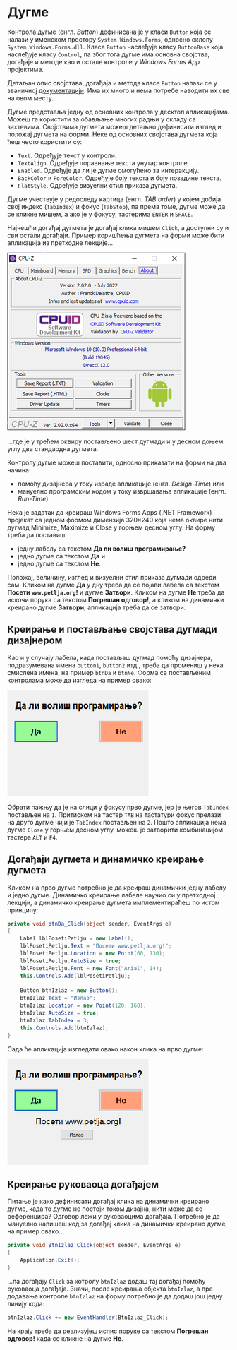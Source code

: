 # Дугме

Контрола дугме (енгл. *Button*) дефинисана је у класи `Button` која се налази у
именском простору `System.Windows.Forms`, односно склопу
`System.Windows.Forms.dll`. Класа `Button` наслеђује класу `ButtonBase` која
наслеђује класу `Control`, па због тога дугме има основна својства, догађаје и
методе као и остале контроле у *Windows Forms App* пројектима.

Детаљан опис својстава, догађаја и метода класе `Button` налази се у званичној
[документацији](https://learn.microsoft.com/en-us/dotnet/api/system.windows.forms.button?view=netframework-4.8).
Има их много и нема потребе наводити их све на овом месту.

Дугме представља једну од основних контрола у десктоп апликацијама. Можеш га
користити за обављање многих радњи у складу са захтевима. Својствима дугмета
можеш детаљно дефинисати изглед и положај дугмета на форми. Неке од основних
својстава дугмета која ћеш често користити су:

* `Text`. Одређује текст у контроли.
* `TextAlign`. Одређује поравнање текста унутар контроле.
* `Enabled`. Одређује да ли је дугме омогућено за интеракцију.
* `BackColor` и `ForeColor`. Одређује боју текста и боју позадине текста.
* `FlatStyle`. Одређује визуелни стил приказа дугмета.

Дугме учествује у редоследу картица (енгл. *TAB order*) у којем добија свој
индекс (`TabIndex`) и фокус (`TabStop`), па према томе, дугме може да се кликне
мишем, а ако је у фокусу, тастерима `ENTER` и `SPACE`.

Најчешћи догађај дугмета је догађај клика мишем `Click`, а доступни су и сви
остали догађаји. Пример коришћења дугмета на форми може бити апликација из
претходне лекције...

![Пример употребе контроле лабела](./images/labela-primer-upotrebe2.png)

...где је у трећем оквиру постављено шест дугмади и у десном доњем углу два
стандардна дугмета.

Контролу дугме можеш поставити, односно приказати на форми на два начина:

* помоћу дизајнера у току израде апликације (енгл. *Design-Time*) или
* мануелно програмским кодом у току извршавања апликације (енгл. *Run-Time*).

Нека је задатак да креираш Windows Forms Apps (.NET Framework) пројекат са
једном формом димензија 320×240 која нема оквире нити дугмад Minimize, Maximize
и Close у горњем десном углу. На форму треба да поставиш:

* једну лабелу са текстом **Да ли волиш програмирање?**
* једно дугме са текстом **Да** и
* једно дугме са текстом **Не**.

Положај, величину, изглед и визуелни стил приказа дугмади одреди сам. Кликом
на дугме **Да** у дну треба да се појави лабела са текстом
**Посети `www.petlja.org`!** и дугме **Затвори**. Кликом на дугме **Не** треба
да искочи порука са текстом **Погрешан одговор!**, а кликом на динамички
креирано дугме **Затвори**, апликација треба да се затвори.

## Креирање и постављање својстава дугмади дизајнером

Као и у случају лабела, када постављаш дугмад помоћу дизајнера, подразумевана
имена `button1`, `button2` итд., треба да промениш у нека смислена имена, на
пример `btnDa` и `btnNe`. Форма са постављеним контролама може да изгледа на
пример овако:

![Контрола дугме](./images/button-01.png)

Обрати пажњу да је на слици у фокусу прво дугме, јер је његов `TabIndex`
постављен на `1`. Притиском на тастер `TAB` на тастатури фокус прелази на друго
дугме чији је `TabIndex` постављен на `2`. Пошто апликација нема дугме `Close`
у горњем десном углу, можеш је затворити комбинацијом тастера `ALT` и `F4`.

## Догађаји дугмета и динамичко креирање дугмета

Кликом на прво дугме потребно је да креираш динамички једну лабелу и једно
дугме. Динамичко креирање лабеле научио си у претходној лекцији, а динамичко
креирање дугмета имплементираћеш по истом принципу:

```cs
private void btnDa_Click(object sender, EventArgs e)
{
    Label lblPosetiPetlju = new Label();
    lblPosetiPetlju.Text = "Посети www.petlja.org!";
    lblPosetiPetlju.Location = new Point(60, 130);
    lblPosetiPetlju.AutoSize = true;
    lblPosetiPetlju.Font = new Font("Arial", 14);
    this.Controls.Add(lblPosetiPetlju);
    
    Button btnIzlaz = new Button();
    btnIzlaz.Text = "Излаз";
    btnIzlaz.Location = new Point(120, 160);
    btnIzlaz.AutoSize = true;
    btnIzlaz.TabIndex = 3;
    this.Controls.Add(btnIzlaz);
}
```

Сада ће апликација изгледати овако након клика на прво дугме:

![Контрола дугме](./images/button-02.png)

## Креирање руковаоца догађајем

Питање је како дефинисати догађај клика на динамички креирано дугме, када то
дугме не постоји током дизајна, нити може да се референцира? Одговор лежи у
руковаоцима догађаја. Потребно је да мануелно напишеш код за догађај клика на
динамички креирано дугме, на пример овако...

```cs
private void BtnIzlaz_Click(object sender, EventArgs e)
{
    Application.Exit();
}
```

...па догађају `Click` за котролу `btnIzlaz` додаш тај догађај помоћу руковаоца
догађаја. Значи, после креирања објекта `btnIzlaz`, а пре додавања контроле
`btnIzlaz` на форму потребно је да додаш још једну линију кода:

```cs
btnIzlaz.Click += new EventHandler(BtnIzlaz_Click);
```

На крају треба да реализујеш испис поруке са текстом **Погрешан одговор!** када
се кликне на дугме **Не**.
